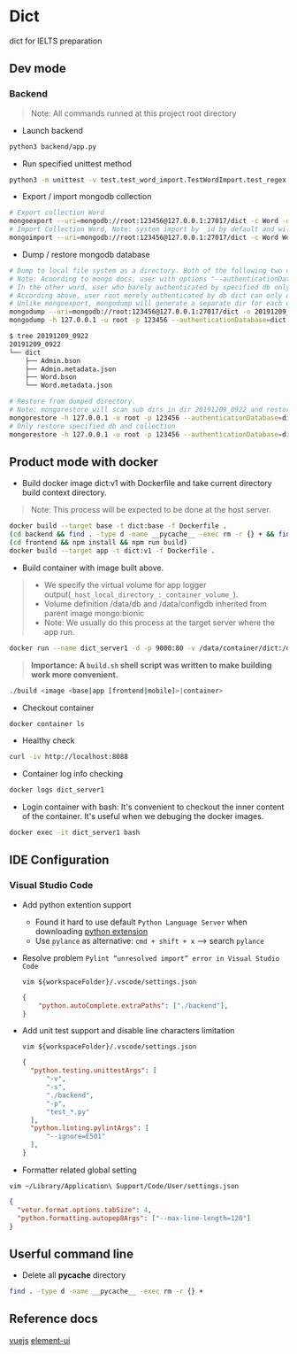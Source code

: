 # Dict

dict for IELTS preparation

## Dev mode

### Backend

> Note: All commands runned at this project root directory

- Launch backend

```bash
python3 backend/app.py
```

- Run specified unittest method

```bash
python3 -m unittest -v test.test_word_import.TestWordImport.test_regex
```

- Export / import mongodb collection

```bash
# Export collection Word
mongoexport --uri=mongodb://root:123456@127.0.0.1:27017/dict -c Word -o Word.json
# Import Collection Word, Note: system import by _id by default and will skip docuemnt when encounting duplicate key, and new record will be import
mongoimport --uri=mongodb://root:123456@127.0.0.1:27017/dict -c Word Word.json
```

- Dump / restore mongodb database

```bash
# Dump to local file system as a directory. Both of the following two command are Okay.
# Note: Acoording to mongo docs, user with options "--authenticationDatabase=admin" has the highest privileges to access all database.
# In the other word, user who barely authenticated by specified db only have privilege to access to authenticated db.
# According above, user root merely authenticated by db dict can only dump and restore db dict.
# Unlike mongoexport, mongodump will generate a separate dir for each db and both bson and json files for each collection in the meantime.
mongodump --uri=mongodb://root:123456@127.0.0.1:27017/dict -o 20191209_0922
mongodump -h 127.0.0.1 -u root -p 123456 --authenticationDatabase=dict -d dict -o 20191209_0922

$ tree 20191209_0922
20191209_0922
└── dict
    ├── Admin.bson
    ├── Admin.metadata.json
    ├── Word.bson
    └── Word.metadata.json

# Restore from dumped directory.
# Note: mongorestore will scan sub dirs in dir 20191209_0922 and restore to corresponding db, so user should have the privileges to all restored dbs.
mongorestore -h 127.0.0.1 -u root -p 123456 --authenticationDatabase=dict 20191209_0922
# Only restore specified db and collection
mongorestore -h 127.0.0.1 -u root -p 123456 --authenticationDatabase=dict -d dict -c Word 20191209_0922/dict/Word.bson
```

## Product mode with docker

- Build docker image dict:v1 with Dockerfile and take current directory build context directory.

> Note: This process will be expected to be done at the host server.

```bash
docker build --target base -t dict:base -f Dockerfile .
(cd backend && find . -type d -name __pycache__ -exec rm -r {} + && find . -type f -name *.pyc -exec rm -r {} +)
(cd frontend && npm install && npm run build)
docker build --target app -t dict:v1 -f Dockerfile .
```

- Build container with image built above.
>
> * We specify the virtual volume for app logger output(`_host_local_directory_:_container_volume_`).
> * Volume definition /data/db and /data/configdb inherited from parent image mongo:bionic
> * Note: We usually do this process at the target server where the app run.
>
```bash
docker run --name dict_server1 -d -p 9000:80 -v /data/container/dict:/data -v /data/container/dict/db:/data/db dict:v1
```

> **Importance: A `build.sh` shell script was written to make building work more convenient.**

```bash
./build <image <base|app [frontend|mobile]>|container>
```

- Checkout container

```bash
docker container ls
```

- Healthy check

```bash
curl -iv http://localhost:8088
```

- Container log info checking

```bash
docker logs dict_server1
```

- Login container with bash: It's convenient to checkout the inner content of the container. It's useful when we debuging the docker images.

```bash
docker exec -it dict_server1 bash
```

## IDE Configuration

### Visual Studio Code

- Add python extention support
  - Found it hard to use default `Python Language Server` when downloading [python extension](https://pvsc.azureedge.net/python-language-server-stable/Python-Language-Server-osx-x64.0.5.51.nupkg)
  - Use `pylance` as alternative: `cmd + shift + x` --> search `pylance`

- Resolve problem `Pylint “unresolved import” error in Visual Studio Code`

  ```shell
  vim ${workspaceFolder}/.vscode/settings.json
  ```

  ```json
  {
      "python.autoComplete.extraPaths": ["./backend"],
  }
  ```

- Add unit test support and disable line characters limitation

  ```shell
  vim ${workspaceFolder}/.vscode/settings.json
  ```

  ```json
  {
    "python.testing.unittestArgs": [
        "-v",
        "-s",
        "./backend",
        "-p",
        "test_*.py"
    ],
    "python.linting.pylintArgs": [
        "--ignore=E501"
    ],
  }
  ```

- Formatter related global setting

```shell
vim ~/Library/Application\ Support/Code/User/settings.json
```

```json
{
  "vetur.format.options.tabSize": 4,
  "python.formatting.autopep8Args": ["--max-line-length=120"]
}
```

## Userful command line

- Delete all __pycache__ directory

```bash
find . -type d -name __pycache__ -exec rm -r {} +
```

## Reference docs

[vuejs](https://vuejs.org/v2/guide/)
[element-ui](https://element.eleme.cn/#/zh-CN)
